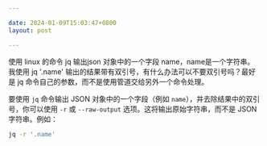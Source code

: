 ```yaml
---

date: 2024-01-09T15:03:47+0800
layout: post

---
```


使用 linux 的命令 jq 输出json 对象中的一个字段 name，name是一个字符串。 我使用 jq '.name' 输出的结果带有双引号，有什么办法可以不要双引号吗？最好是 jq 命令自己的参数，而不是使用管道交给另外一个命令处理。


要使用 `jq` 命令输出 JSON 对象中的一个字段（例如 `name`），并去除结果中的双引号，你可以使用 `-r` 或 `--raw-output` 选项。这将输出原始字符串，而不是 JSON 字符串。例如：

```bash
jq -r '.name'
```
